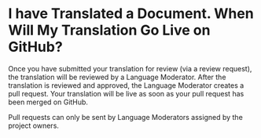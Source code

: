 # I have Translated a Document. When Will My Translation Go Live on GitHub?

Once you have submitted your translation for review (via a review request), the translation will be reviewed by a Language Moderator.
After the translation is reviewed and approved, the Language Moderator creates a pull request. Your translation will be live as soon as your pull request has been merged on GitHub.

Pull requests can only be sent by Language Moderators assigned by the project owners.

